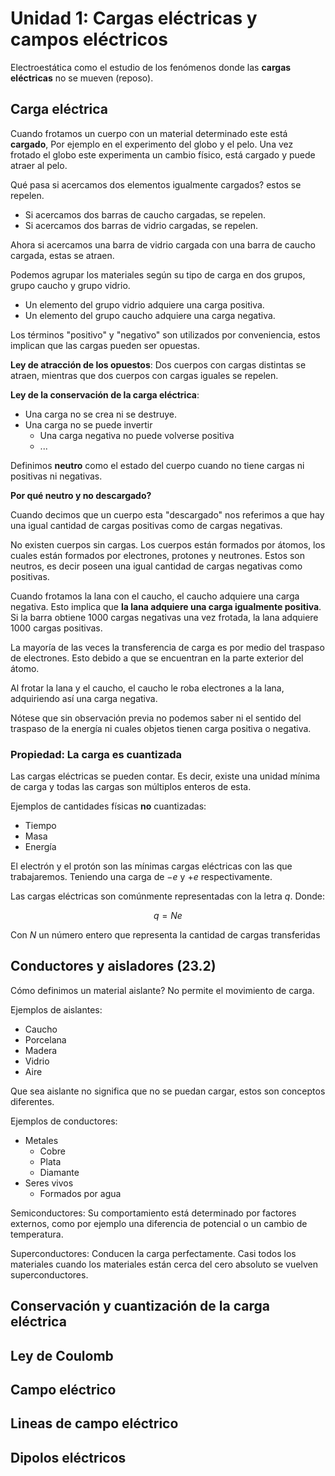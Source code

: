 # Unidad 1: Cargas eléctricas y campos eléctricos

Electroestática como el estudio de los fenómenos donde las **cargas
eléctricas** no se mueven (reposo).

## Carga eléctrica

Cuando frotamos un cuerpo con un material determinado este está **cargado**,
Por ejemplo en el experimento del globo y el pelo. Una vez frotado el globo
este experimenta un cambio físico, está cargado y puede atraer al pelo.

Qué pasa si acercamos dos elementos igualmente cargados? estos se repelen.

- Si acercamos dos barras de caucho cargadas, se repelen.
- Si acercamos dos barras de vidrio cargadas, se repelen.

Ahora si acercamos una barra de vidrio cargada con una barra de caucho cargada,
estas se atraen.

Podemos agrupar los materiales según su tipo de carga en dos grupos, grupo
caucho y grupo vidrio.

- Un elemento del grupo vidrio adquiere una carga positiva.
- Un elemento del grupo caucho adquiere una carga negativa.

Los términos "positivo" y "negativo" son utilizados por conveniencia, estos
implican que las cargas pueden ser opuestas.

**Ley de atracción de los opuestos**: Dos cuerpos con cargas distintas se
atraen, mientras que dos cuerpos con cargas iguales se repelen.

**Ley de la conservación de la carga eléctrica**:

- Una carga no se crea ni se destruye.
- Una carga no se puede invertir
  - Una carga negativa no puede volverse positiva
  - ...

Definimos **neutro** como el estado del cuerpo cuando no tiene cargas ni
positivas ni negativas.

**Por qué neutro y no descargado?**

Cuando decimos que un cuerpo esta "descargado" nos referimos a que hay una igual
cantidad de cargas positivas como de cargas negativas.

No existen cuerpos sin cargas. Los cuerpos están formados por átomos, los cuales
están formados por electrones, protones y neutrones. Estos son neutros, es decir
poseen una igual cantidad de cargas negativas como positivas.

Cuando frotamos la lana con el caucho, el caucho adquiere una carga negativa.
Esto implica que **la lana adquiere una carga igualmente positiva**. Si la
barra obtiene 1000 cargas negativas una vez frotada, la lana adquiere 1000
cargas positivas.

La mayoría de las veces la transferencia de carga es por medio del traspaso de
electrones. Esto debido a que se encuentran en la parte exterior del átomo.

Al frotar la lana y el caucho, el caucho le roba electrones a la lana,
adquiriendo así una carga negativa.

Nótese que sin observación previa no podemos saber ni el sentido del traspaso de
la energía ni cuales objetos tienen carga positiva o negativa.

### Propiedad: La carga es cuantizada

Las cargas eléctricas se pueden contar. Es decir, existe una unidad mínima de
carga y todas las cargas son múltiplos enteros de esta.

Ejemplos de cantidades físicas **no** cuantizadas:

- Tiempo
- Masa
- Energía

El electrón y el protón son las mínimas cargas eléctricas con las que
trabajaremos. Teniendo una carga de $-e$ y $+e$ respectivamente.

Las cargas eléctricas son comúnmente representadas con la letra $q$. Donde:

$$
q = Ne
$$

Con $N$ un número entero que representa la cantidad de cargas transferidas

## Conductores y aisladores (23.2)

Cómo definimos un material aislante? No permite el movimiento de carga.

Ejemplos de aislantes:

- Caucho
- Porcelana
- Madera
- Vidrio
- Aire

Que sea aislante no significa que no se puedan cargar, estos son conceptos
diferentes.

Ejemplos de conductores:

- Metales
  - Cobre
  - Plata
  - Diamante
- Seres vivos
  - Formados por agua

Semiconductores: Su comportamiento está determinado por factores externos, como
por ejemplo una diferencia de potencial o un cambio de temperatura.

Superconductores: Conducen la carga perfectamente.
Casi todos los materiales cuando los materiales están cerca del cero absoluto se
vuelven superconductores.

## Conservación y cuantización de la carga eléctrica

## Ley de Coulomb

## Campo eléctrico

## Lineas de campo eléctrico

## Dipolos eléctricos
